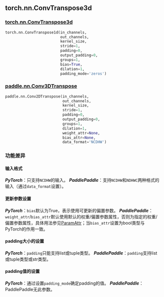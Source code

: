 ## torch.nn.ConvTranspose3d
### [torch.nn.ConvTranspose3d](https://pytorch.org/docs/stable/generated/torch.nn.ConvTranspose3d.html?highlight=convtranspose3d#torch.nn.ConvTranspose3d)
```python
torch.nn.ConvTranspose1d(in_channels,
                         out_channels,
                         kernel_size,
                         stride=1,
                         padding=0,
                         output_padding=0,
                         groups=1,
                         bias=True,
                         dilation=1,
                         padding_mode='zeros')
```

### [paddle.nn.Conv3DTranspose](https://www.paddlepaddle.org.cn/documentation/docs/zh/api/paddle/nn/Conv3DTranspose_cn.html#conv3dtranspose)
```python
paddle.nn.Conv2DTranspose(in_channels,
                          out_channels,
                          kernel_size,
                          stride=1,
                          padding=0,
                          output_padding=0,
                          groups=1,
                          dilation=1,
                          weight_attr=None,
                          bias_attr=None,
                          data_format='NCDHW')
```
### 功能差异
#### 输入格式
***PyTorch***：只支持`NCDHW`的输入。
***PaddlePaddle***：支持`NCDHW`和`NDHWC`两种格式的输入（通过`data_format`设置）。

#### 更新参数设置
***PyTorch***：`bias`默认为True，表示使用可更新的偏置参数。
***PaddlePaddle***：`weight_attr`/`bias_attr`默认使用默认的权重/偏置参数属性，否则为指定的权重/偏置参数属性，具体用法参见[ParamAttr](https://www.paddlepaddle.org.cn/documentation/docs/zh/api/paddle/ParamAttr_cn.html#paramattr)；当`bias_attr`设置为bool类型与PyTorch的作用一致。

#### padding大小的设置
***PyTorch***：`padding`只能支持list或tuple类型。
***PaddlePaddle***：`padding`支持list或tuple类型或str类型。

#### padding值的设置
***PyTorch***：通过设置`padding_mode`确定padding的值。
***PaddlePaddle***：PaddlePaddle无此参数。
